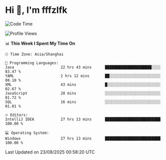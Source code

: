 # Hi 👋, I'm fffzlfk

<!--START_SECTION:waka-->
![Code Time](http://img.shields.io/badge/Code%20Time-1%2C348%20hrs%2016%20mins-blue)

![Profile Views](http://img.shields.io/badge/Profile%20Views-0-blue)

📊 **This Week I Spent My Time On** 

```text
🕑︎ Time Zone: Asia/Shanghai

💬 Programming Languages: 
Java                     22 hrs 43 mins      █████████████████████░░░░   83.47 % 
YAML                     2 hrs 12 mins       ██░░░░░░░░░░░░░░░░░░░░░░░   08.10 % 
XML                      43 mins             █░░░░░░░░░░░░░░░░░░░░░░░░   02.67 % 
JavaScript               28 mins             ░░░░░░░░░░░░░░░░░░░░░░░░░   01.72 % 
SQL                      16 mins             ░░░░░░░░░░░░░░░░░░░░░░░░░   01.01 % 

🔥 Editors: 
IntelliJ IDEA            27 hrs 13 mins      █████████████████████████   100.00 % 

💻 Operating System: 
Windows                  27 hrs 13 mins      █████████████████████████   100.00 % 
```


 Last Updated on 23/08/2025 00:58:20 UTC
<!--END_SECTION:waka-->
